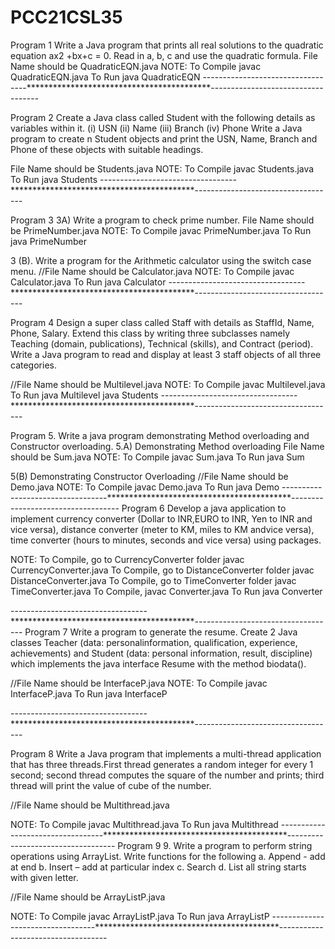 # PCC21CSL35

Program 1 
Write a Java program that prints all real solutions to the quadratic equation ax2 +bx+c = 0. Read in a, b, c and use the quadratic formula.
File Name should be QuadraticEQN.java
NOTE:
To Compile
javac QuadraticEQN.java
To Run
java QuadraticEQN
----------------------------------******************************************-----------------------------------

Program 2 
Create a Java class called Student with the following details as variables within it.
(i) USN
(ii) Name
(iii) Branch
(iv) Phone
Write a Java program to create n Student objects and print the USN, Name, Branch and Phone of these objects with suitable headings.

File Name should be Students.java
NOTE:
To Compile
javac Students.java
To Run
java Students
----------------------------------******************************************-----------------------------------

Program 3
3A) Write a program to check prime number.
File Name should be PrimeNumber.java
NOTE:
To Compile
javac PrimeNumber.java
To Run
java PrimeNumber

3 (B). Write a program for the Arithmetic calculator using the switch case menu.
//File Name should be Calculator.java
NOTE:
To Compile
javac Calculator.java
To Run
java Calculator
----------------------------------******************************************-----------------------------------


Program 4 
Design a super class called Staff with details as StaffId, Name, Phone, Salary. Extend this class by writing three subclasses namely Teaching (domain, publications), Technical (skills), and Contract (period). Write a Java program to read and display at least 3 staff objects of all three categories.

//File Name should be Multilevel.java
NOTE:
To Compile
javac Multilevel.java
To Run
java Multilevel
java Students
----------------------------------******************************************-----------------------------------

Program 5. Write a java program demonstrating Method overloading and Constructor overloading.
5.A) Demonstrating Method overloading
File Name should be Sum.java
NOTE:
To Compile
javac Sum.java
To Run
java Sum

5(B) Demonstrating Constructor Overloading
//File Name should be Demo.java
NOTE:
To Compile
javac Demo.java
To Run
java Demo
----------------------------------******************************************-----------------------------------
Program 6
Develop a java application to implement currency converter (Dollar to INR,EURO to INR, Yen to INR and vice versa), distance converter (meter to KM, miles to KM andvice versa), time converter (hours to minutes, seconds and vice versa) using packages.

NOTE:
To Compile, go to CurrencyConverter folder
javac CurrencyConverter.java
To Compile, go to DistanceConverter folder
javac DistanceConverter.java
To Compile, go to TimeConverter folder
javac TimeConverter.java
To Compile,
javac Converter.java
To Run
java Converter

----------------------------------******************************************-----------------------------------
Program 7
Write a program to generate the resume. Create 2 Java classes Teacher (data: personalinformation, qualification, experience, achievements) and Student (data: personal information, result, discipline) which implements the java interface Resume with the
method biodata().

//File Name should be InterfaceP.java
NOTE:
To Compile
javac InterfaceP.java
To Run
java InterfaceP

----------------------------------******************************************-----------------------------------

Program 8
Write a Java program that implements a multi-thread application that has three threads.First thread generates a random integer for every 1 second; second thread computes the square of the number and prints; third thread will print the value of cube of the number.

//File Name should be Multithread.java

NOTE:
To Compile
javac Multithread.java
To Run
java Multithread
----------------------------------******************************************-----------------------------------
Program 9
9. Write a program to perform string operations using ArrayList. Write functions for the following a. Append - add at end b. Insert – add at particular index c. Search d. List all string starts with given letter.

//File Name should be ArrayListP.java

NOTE:
To Compile
javac ArrayListP.java
To Run
java ArrayListP
----------------------------------******************************************-----------------------------------



